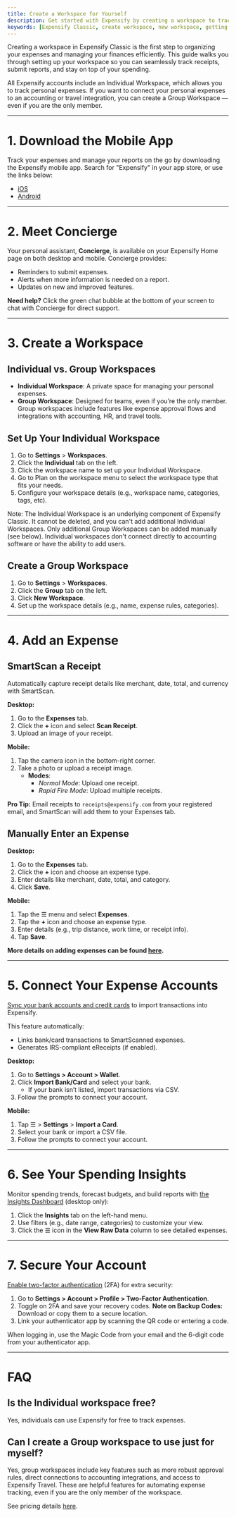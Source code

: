```yaml
---
title: Create a Workspace for Yourself
description: Get started with Expensify by creating a workspace to track your expenses as a freelancer or individual user.
keywords: [Expensify Classic, create workspace, new workspace, getting started]
---
```


Creating a workspace in Expensify Classic is the first step to organizing your expenses and managing your finances efficiently. This guide walks you through setting up your workspace so you can seamlessly track receipts, submit reports, and stay on top of your spending.

All Expensify accounts include an Individual Workspace, which allows you to track personal expenses. If you want to connect your personal expenses to an accounting or travel integration, you can create a Group Workspace — even if you are the only member.

---

# 1. Download the Mobile App
Track your expenses and manage your reports on the go by downloading the Expensify mobile app. Search for "Expensify" in your app store, or use the links below:  
- [iOS](https://apps.apple.com/us/app/expensify-expense-tracker/id471713959)  
- [Android](https://play.google.com/store/apps/details?id=org.me.mobiexpensifyg&hl=en_US&gl=US)

---

# 2. Meet Concierge
Your personal assistant, **Concierge**, is available on your Expensify Home page on both desktop and mobile. Concierge provides:
- Reminders to submit expenses.
- Alerts when more information is needed on a report.
- Updates on new and improved features.  

**Need help?** Click the green chat bubble at the bottom of your screen to chat with Concierge for direct support.

---

# 3. Create a Workspace

## Individual vs. Group Workspaces
- **Individual Workspace**: A private space for managing your personal expenses.  
- **Group Workspace**: Designed for teams, even if you’re the only member. Group workspaces include features like expense approval flows and integrations with accounting, HR, and travel tools.

## Set Up Your Individual Workspace
1. Go to **Settings** > **Workspaces**.
2. Click the **Individual** tab on the left.
3. Click the workspace name to set up your Individual Workspace.
4. Go to Plan on the workspace menu to select the workspace type that fits your needs.
5. Configure your workspace details (e.g., workspace name, categories, tags, etc).

Note: The Individual Workspace is an underlying component of Expensify Classic. It cannot be deleted, and you can't add additional Individual Workspaces. Only additional Group Workspaces can be added manually (see below). Individual workspaces don't connect directly to accounting software or have the ability to add users.

## Create a Group Workspace
1. Go to **Settings** > **Workspaces**.
2. Click the **Group** tab on the left.
3. Click **New Workspace**.
4. Set up the workspace details (e.g., name, expense rules, categories).

---

# 4. Add an Expense

## SmartScan a Receipt
Automatically capture receipt details like merchant, date, total, and currency with SmartScan.  

**Desktop:**
1. Go to the **Expenses** tab.
2. Click the **+** icon and select **Scan Receipt**.
3. Upload an image of your receipt.

**Mobile:**
1. Tap the camera icon in the bottom-right corner.
2. Take a photo or upload a receipt image.  
   - **Modes**:  
     - *Normal Mode*: Upload one receipt.  
     - *Rapid Fire Mode*: Upload multiple receipts.  

**Pro Tip:** Email receipts to `receipts@expensify.com` from your registered email, and SmartScan will add them to your Expenses tab.

## Manually Enter an Expense

**Desktop:**
1. Go to the **Expenses** tab.
2. Click the **+** icon and choose an expense type.
3. Enter details like merchant, date, total, and category.
4. Click **Save**.

**Mobile:**
1. Tap the ☰ menu and select **Expenses**.
2. Tap the **+** icon and choose an expense type.
3. Enter details (e.g., trip distance, work time, or receipt info).
4. Tap **Save**.

**More details on adding expenses can be found [here](https://help.expensify.com/articles/expensify-classic/expenses/Add-an-expense).**

---

# 5. Connect Your Expense Accounts
[Sync your bank accounts and credit cards](https://help.expensify.com/expensify-classic/hubs/connect-credit-cards/) to import transactions into Expensify. 

This feature automatically:
- Links bank/card transactions to SmartScanned expenses.
- Generates IRS-compliant eReceipts (if enabled).

**Desktop:**
1. Go to **Settings > Account > Wallet**.
2. Click **Import Bank/Card** and select your bank.  
   - If your bank isn’t listed, import transactions via CSV.
3. Follow the prompts to connect your account.

**Mobile:**
1. Tap ☰ > **Settings** > **Import a Card**.
2. Select your bank or import a CSV file.
3. Follow the prompts to connect your account.

---

# 6. See Your Spending Insights
Monitor spending trends, forecast budgets, and build reports with [the Insights Dashboard](https://help.expensify.com/expensify-classic/hubs/spending-insights/) (desktop only):
1. Click the **Insights** tab on the left-hand menu.
2. Use filters (e.g., date range, categories) to customize your view.
3. Click the ☰ icon in the **View Raw Data** column to see detailed expenses.

---

# 7. Secure Your Account
[Enable two-factor authentication](https://help.expensify.com/articles/expensify-classic/settings/Enable-two-factor-authentication) (2FA) for extra security:
1. Go to **Settings > Account > Profile > Two-Factor Authentication**.
2. Toggle on 2FA and save your recovery codes. **Note on Backup Codes:** Download or copy them to a secure location.
3. Link your authenticator app by scanning the QR code or entering a code.

When logging in, use the Magic Code from your email and the 6-digit code from your authenticator app.

---

# FAQ

## Is the Individual workspace free?

Yes, individuals can use Expensify for free to track expenses.

## Can I create a Group workspace to use just for myself?

Yes, group workspaces include key features such as more robust approval rules, direct connections to accounting integrations, and access to Expensify Travel. These are helpful features for automating expense tracking, even if you are the only member of the workspace. 

See pricing details [here](https://help.expensify.com/articles/new-expensify/billing-and-subscriptions/Plan-types-and-pricing).

